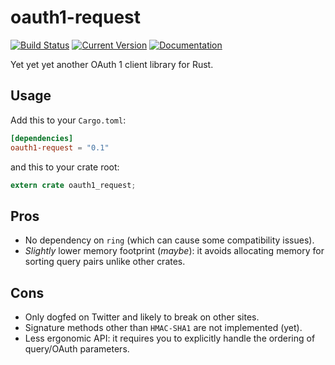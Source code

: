 # oauth1-request

[![Build Status](https://travis-ci.org/tesaguri/oauth1-request.svg?branch=master)](https://travis-ci.org/tesaguri/oauth1-request/)
[![Current Version](https://img.shields.io/crates/v/oauth1-request.svg)](https://crates.io/crates/oauth1-request)
[![Documentation](https://docs.rs/oauth1-request/badge.svg)](https://docs.rs/oauth1-request/)

Yet yet yet another OAuth 1 client library for Rust.

## Usage

Add this to your `Cargo.toml`:

```toml
[dependencies]
oauth1-request = "0.1"
```

and this to your crate root:

```rust
extern crate oauth1_request;
```

## Pros

* No dependency on `ring` (which can cause some compatibility issues).
* *Slightly* lower memory footprint (*maybe*): it avoids allocating memory for sorting query pairs unlike other crates.

## Cons

* Only dogfed on Twitter and likely to break on other sites.
* Signature methods other than `HMAC-SHA1` are not implemented (yet).
* Less ergonomic API: it requires you to explicitly handle the ordering of query/OAuth parameters.
